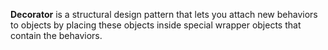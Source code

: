 

**Decorator** is a structural design pattern that lets you attach new behaviors to objects by placing these objects inside special wrapper objects that contain the behaviors.



